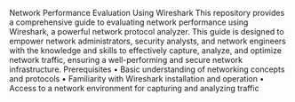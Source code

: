 Network Performance Evaluation Using Wireshark
This repository provides a comprehensive guide to evaluating network performance using Wireshark, a powerful network protocol analyzer. This guide is designed to empower network administrators, security analysts, and network engineers with the knowledge and skills to effectively capture, analyze, and optimize network traffic, ensuring a well-performing and secure network infrastructure.
Prerequisites
•	Basic understanding of networking concepts and protocols
•	Familiarity with Wireshark installation and operation
•	Access to a network environment for capturing and analyzing traffic

